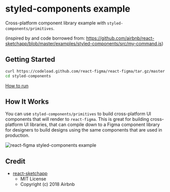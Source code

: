 # styled-components example

Cross-platform component library example with `styled-components/primitives`.

(inspired by and code borrowed from: https://github.com/airbnb/react-sketchapp/blob/master/examples/styled-components/src/my-command.js)

## Getting Started

```sh
curl https://codeload.github.com/react-figma/react-figma/tar.gz/master | tar -xz --strip=2 react-figma/examples/styled-components
cd styled-components
```

[How to run](../../contributing.md#running-examples)

## How It Works

You can use `styled-components/primitives` to build cross-platform UI components that will render to `react-figma`. This is great for building cross-platform UI libraries, that can compile down to a Figma component library for designers to build designs using the same components that are used in production.

![react-figma styled-components example](https://user-images.githubusercontent.com/6757532/78387041-87cc8480-75d6-11ea-8fd0-b202d2e221ee.png)

## Credit
  - [react-sketchapp](https://github.com/airbnb/react-sketchapp)
    - MIT License
    - Copyright (c) 2018 Airbnb
